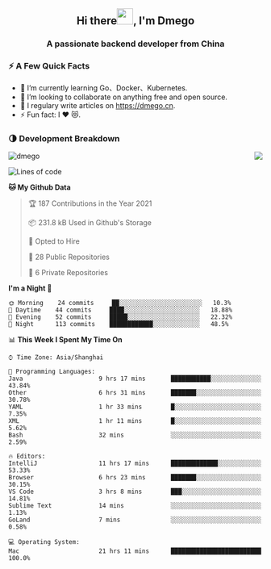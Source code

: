 <h2 align="center">Hi there<img src="https://cdn.jsdelivr.net/gh/dmego/images/img/Hi.gif" height="32" />, I'm Dmego </h2>
<h3 align="center">A passionate backend developer from China</h3>

### ⚡️ A Few Quick Facts

<ul>
    <li> 🌱 I’m currently learning Go、Docker、Kubernetes.</li>
    <li> 👯 I’m looking to collaborate on anything free and open source.</li>
    <li> 📝 I regulary write articles on <a href="https://dmego.cn">https://dmego.cn</a>.</li>
    <li> ⚡ Fun fact: I ❤️ 😻.</li>
</ul>

### 🌗 Development Breakdown

<img src="https://komarev.com/ghpvc/?username=dmego" alt="dmego" />

<img align="right" src="https://github-readme-stats.vercel.app/api?username=dmego&show_icons=true&icon_color=1573B3&hide_title=true&text_color=718096&bg_color=00000000&hide_border=true"/>

<!--START_SECTION:waka-->
![Lines of code](https://img.shields.io/badge/From%20Hello%20World%20I%27ve%20Written-228360%20lines%20of%20code-blue)

**🐱 My Github Data** 

> 🏆 187 Contributions in the Year 2021
 > 
> 📦 231.8 kB Used in Github's Storage 
 > 
> 💼 Opted to Hire
 > 
> 📜 28 Public Repositories 
 > 
> 🔑 6 Private Repositories  
 > 
**I'm a Night 🦉** 

```text
🌞 Morning    24 commits     ██░░░░░░░░░░░░░░░░░░░░░░░   10.3% 
🌆 Daytime    44 commits     ████░░░░░░░░░░░░░░░░░░░░░   18.88% 
🌃 Evening    52 commits     █████░░░░░░░░░░░░░░░░░░░░   22.32% 
🌙 Night      113 commits    ████████████░░░░░░░░░░░░░   48.5%

```


📊 **This Week I Spent My Time On** 

```text
⌚︎ Time Zone: Asia/Shanghai

💬 Programming Languages: 
Java                     9 hrs 17 mins       ███████████░░░░░░░░░░░░░░   43.84% 
Other                    6 hrs 31 mins       ███████░░░░░░░░░░░░░░░░░░   30.78% 
YAML                     1 hr 33 mins        █░░░░░░░░░░░░░░░░░░░░░░░░   7.35% 
XML                      1 hr 11 mins        █░░░░░░░░░░░░░░░░░░░░░░░░   5.62% 
Bash                     32 mins             ░░░░░░░░░░░░░░░░░░░░░░░░░   2.59%

🔥 Editors: 
IntelliJ                 11 hrs 17 mins      █████████████░░░░░░░░░░░░   53.33% 
Browser                  6 hrs 23 mins       ███████░░░░░░░░░░░░░░░░░░   30.15% 
VS Code                  3 hrs 8 mins        ███░░░░░░░░░░░░░░░░░░░░░░   14.81% 
Sublime Text             14 mins             ░░░░░░░░░░░░░░░░░░░░░░░░░   1.13% 
GoLand                   7 mins              ░░░░░░░░░░░░░░░░░░░░░░░░░   0.58%

💻 Operating System: 
Mac                      21 hrs 11 mins      █████████████████████████   100.0%

```


<!--END_SECTION:waka-->
